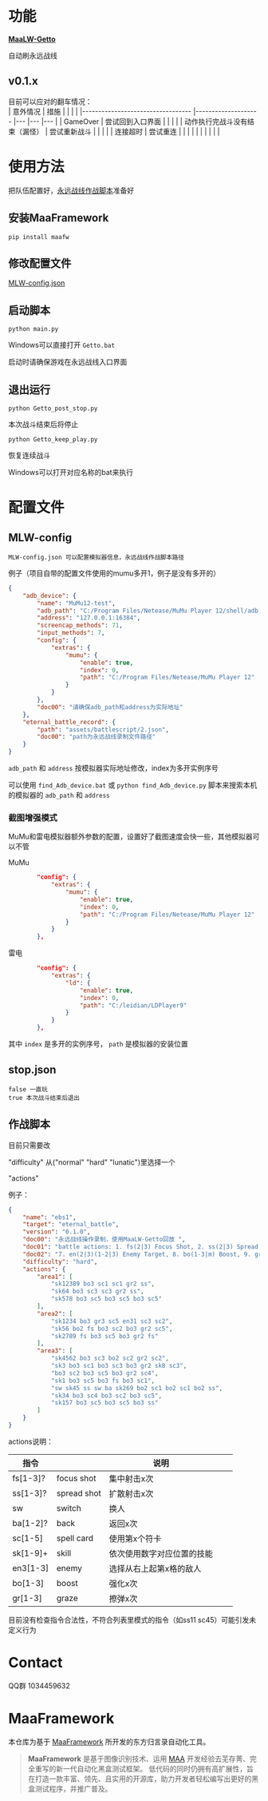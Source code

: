 # 功能

**[MaaLW-Getto](https://github.com/MaaLW/MaaLW-Getto)**

自动刷永远战线

## v0.1.x

目前可以应对的翻车情况：  
|        意外情况                          	|       措施             	|   	|   	|   	|
|----------------------------------	|--------------------	|---	|---	|---	|
| GameOver                         	| 尝试回到入口界面   	|   	|   	|   	|
| 动作执行完战斗没有结束（漏怪）   	| 尝试重新战斗       	|   	|   	|   	|
| 连接超时                         	| 尝试重连           	|   	|   	|   	|
|                                  	|                    	|   	|   	|   	|

# 使用方法

把队伍配置好，[永远战线作战脚本](#作战脚本)准备好

## 安装MaaFramework

```pip install maafw```

## 修改配置文件

[MLW-config.json](#MLW-config)

## 启动脚本

```python main.py```

Windows可以直接打开 `Getto.bat`

启动时请确保游戏在永远战线入口界面

## 退出运行

```python Getto_post_stop.py```

本次战斗结束后将停止

```python Getto_keep_play.py```

恢复连续战斗

Windows可以打开对应名称的bat来执行

# 配置文件

## MLW-config

    MLW-config.json 可以配置模拟器信息，永远战线作战脚本路径

例子（项目自带的配置文件使用的mumu多开1，例子是没有多开的）

```json
{
    "adb_device": {
        "name": "MuMu12-test",
        "adb_path": "C:/Program Files/Netease/MuMu Player 12/shell/adb.exe",
        "address": "127.0.0.1:16384",
        "screencap_methods": 71,
        "input_methods": 7,
        "config": {
            "extras": {
                "mumu": {
                    "enable": true,
                    "index": 0,
                    "path": "C:/Program Files/Netease/MuMu Player 12"
                }
            }
        },
        "doc00": "请确保adb_path和address为实际地址"
    },
    "eternal_battle_record": {
        "path": "assets/battlescript/2.json",
        "doc00": "path为永远战线录制文件路径"
    }
}
```

`adb_path` 和 `address` 按模拟器实际地址修改，index为多开实例序号

可以使用 `find_Adb_device.bat` 或 `python find_Adb_device.py` 脚本来搜索本机的模拟器的 `adb_path` 和 `address`

### 截图增强模式

MuMu和雷电模拟器额外参数的配置，设置好了截图速度会快一些，其他模拟器可以不管

MuMu

```json
        "config": {
            "extras": {
                "mumu": {
                    "enable": true,
                    "index": 0,
                    "path": "C:/Program Files/Netease/MuMu Player 12"
                }
            }
        },
```

雷电

```json
        "config": {
            "extras": {
                "ld": {
                    "enable": true,
                    "index": 0,
                    "path": "C:/leidian/LDPlayer9"
                }
            }
        },
```

其中 `index` 是多开的实例序号， `path` 是模拟器的安装位置

## stop.json

    false 一直玩
    true 本次战斗结束后退出

## 作战脚本

目前只需要改

 "difficulty" 从("normal" "hard" "lunatic")里选择一个

 "actions"

例子：
```json
{
    "name": "ebs1",
    "target": "eternal_battle",
    "version": "0.1.0",
    "doc00": "永远战线操作录制，使用MaaLW-Getto回放 ",
    "doc01": "battle actions: 1. fs(2|3) Focus Shot, 2. ss(2|3) Spread Shot, 3. sw Switch, 4. ba(2) Back, 5. sc(1-5) Spell Card, 6. sk(1-9) Skill,",
    "doc02": "7. en(2|3)(1-2|3) Enemy Target, 8. bo(1-3|m) Boost, 9. gr(1-3|m) Graze",
    "difficulty": "hard",
    "actions": {
        "area1": [
            "sk12389 bo3 sc1 sc1 gr2 ss",
            "sk64 bo3 sc3 sc3 gr2 ss",
            "sk578 bo3 sc5 bo3 sc5 bo3 sc5"
        ],
        "area2": [
            "sk1234 bo3 gr3 sc5 en31 sc3 sc2",
            "sk56 bo2 fs bo3 sc2 bo3 gr2 sc5",
            "sk2789 fs bo3 sc5 bo3 gr2 fs"
        ],
        "area3": [
            "sk4562 bo3 sc3 bo2 sc2 gr2 sc2",
            "sk3 bo3 sc1 bo3 sc3 bo3 gr2 sk8 sc3",
            "bo3 sc2 bo3 sc5 bo3 gr2 sc4",
            "sk1 bo3 sc5 bo3 fs bo3 sc1",
            "sw sk45 ss sw ba sk269 bo2 sc1 bo2 sc1 bo2 ss",
            "sk34 bo3 sc4 bo3 sc2 bo3 sc5",
            "sk157 bo3 sc5 bo3 sc5 bo3 ss"
        ]
    }
}
```

actions说明：

| 指令     	|             	| 说明                       	|   	|   	|
|----------	|-------------	|----------------------------	|---	|---	|
| fs[1-3]? 	| focus shot  	| 集中射击x次                	|   	|   	|
| ss[1-3]? 	| spread shot 	| 扩散射击x次                	|   	|   	|
| sw       	| switch      	| 换人                       	|   	|   	|
| ba[1-2]? 	| back        	| 返回x次                    	|   	|   	|
| sc[1-5]  	| spell card  	| 使用第x个符卡              	|   	|   	|
| sk[1-9]+ 	| skill       	| 依次使用数字对应位置的技能 	|   	|   	|
| en3[1-3] 	| enemy       	| 选择从右上起第x格的敌人    	|   	|   	|
| bo[1-3]  	| boost       	| 强化x次                    	|   	|   	|
| gr[1-3]  	| graze       	| 擦弹x次                    	|   	|   	|

目前没有检查指令合法性，不符合列表里模式的指令（如ss11 sc45）可能引发未定义行为


# Contact

QQ群 1034459632

# MaaFramework

</div>

本仓库为基于 [MaaFramework](https://github.com/MaaXYZ/MaaFramework) 所开发的东方归言录自动化工具。

> **MaaFramework** 是基于图像识别技术、运用 [MAA](https://github.com/MaaAssistantArknights/MaaAssistantArknights) 开发经验去芜存菁、完全重写的新一代自动化黑盒测试框架。
> 低代码的同时仍拥有高扩展性，旨在打造一款丰富、领先、且实用的开源库，助力开发者轻松编写出更好的黑盒测试程序，并推广普及。